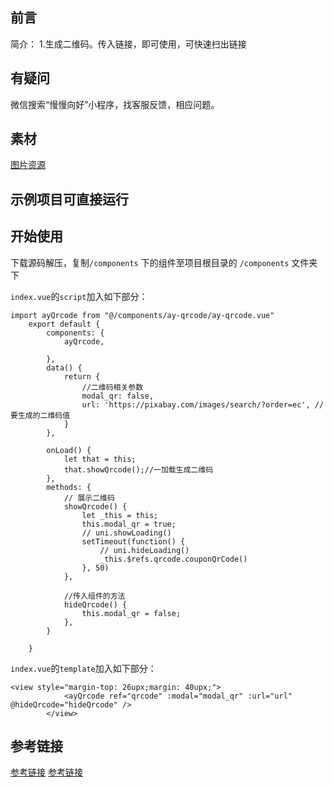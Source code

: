 
## 前言
简介：
1.生成二维码。传入链接，即可使用，可快速扫出链接

## 有疑问
微信搜索“慢慢向好”小程序，找客服反馈，相应问题。
				  

## 素材
[图片资源](https://pixabay.com)
## 示例项目可直接运行 
## 开始使用
下载源码解压，复制`/components` 下的组件至项目根目录的 `/components` 文件夹下

`index.vue`的`script`加入如下部分：
```
import ayQrcode from "@/components/ay-qrcode/ay-qrcode.vue"
	export default {
		components: {
			ayQrcode,

		},
		data() {
			return {
				//二维码相关参数
				modal_qr: false,
				url: 'https://pixabay.com/images/search/?order=ec', // 要生成的二维码值
			}
		},

		onLoad() {
			let that = this;
			that.showQrcode();//一加载生成二维码
		},
		methods: {
			// 展示二维码
			showQrcode() {
				let _this = this;
				this.modal_qr = true;
				// uni.showLoading()
				setTimeout(function() {
					// uni.hideLoading()
					_this.$refs.qrcode.couponQrCode()
				}, 50)
			},

			//传入组件的方法
			hideQrcode() {
				this.modal_qr = false;
			},
		}

	}
```


`index.vue`的`template`加入如下部分：
```
<view style="margin-top: 26upx;margin: 40upx;">
			<ayQrcode ref="qrcode" :modal="modal_qr" :url="url" @hideQrcode="hideQrcode" />
		</view>

```
 
 ## 参考链接
[参考链接](https://www.cnblogs.com/2186009311CFF/p/14261604.html)
[参考链接](https://www.cnblogs.com/chenjianbao/p/13594687.html)


 